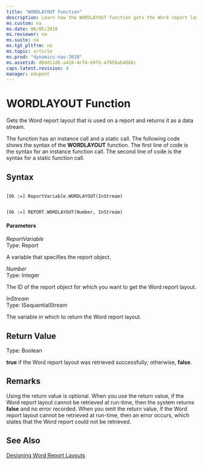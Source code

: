 ```yaml
---
title: "WORDLAYOUT Function"
description: Learn how the WORDLAYOUT function gets the Word report layout that is used on a report and returns it as a data stream. 
ms.custom: na
ms.date: 06/05/2016
ms.reviewer: na
ms.suite: na
ms.tgt_pltfrm: na
ms.topic: article
ms.prod: "dynamics-nav-2018"
ms.assetid: d0dd11d6-a428-4cf4-b9fb-47959ab4868c
caps.latest.revision: 4
manager: edupont
---
```

# WORDLAYOUT Function
Gets the Word report layout that is used on a report and returns it as a data stream.  
  
 The function has an instance call and a static call. The following code shows the syntax of the **WORDLAYOUT** function. The first line of code is the syntax for an instance function call. The second line of code is the syntax for a static function call.  
  
## Syntax  
  
```  
  
[Ok :=] ReportVariable.WORDLAYOUT(InStream)  
```  
  
```  
  
[Ok :=] REPORT.WORDLAYOUT(Number, InStream)  
```  
  
#### Parameters  
 *ReportVariable*  
 Type: Report  
  
 A variable that specifies the report object.  
  
 *Number*  
 Type: Integer  
  
 The ID of the report object for which you want to get the Word report layout.  
  
 *InStream*  
 Type: ISequentialStream  
  
 The variable in which to return the Word report layout.  
  
## Return Value  
 Type: Boolean  
  
 **true** if the Word report layout was retrieved successfully; otherwise, **false**.  
  
## Remarks  
 Using the return value is optional. When you use the return value, if the Word report layout cannot be retrieved at run-time, then the system returns **false** and no error recorded. When you omit the return value, if the Word report layout cannot be retrieved at run-time, then an error occurs, which states that the Word report could not be retrieved.  
  
## See Also  
 [Designing Word Report Layouts](Designing-Word-Report-Layouts.md)